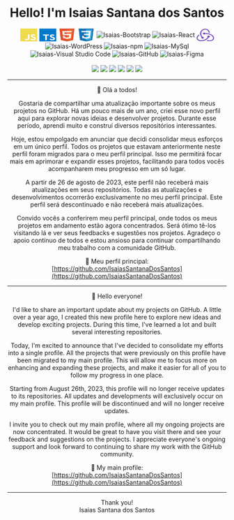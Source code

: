 <h1 align="center">
  Hello! I'm <b>Isaias Santana dos Santos</b> <br>
</h1>
<!--<h3 align="center" >
  It is a pleasure to receive your visit, feel free to do anything just get in touch!
</h3>
<hr>-->
<div align="center">
  <img align="center" alt="Isaias-Js" height="30" width="40" src="https://raw.githubusercontent.com/devicons/devicon/master/icons/javascript/javascript-plain.svg">
<img align="center" alt="Isaias-Typescript" height="30" width="40" src="https://raw.githubusercontent.com/devicons/devicon/master/icons/typescript/typescript-original.svg">
   <!-- <img align="center" alt="Isaias-Python" height="30" width="40" src="https://raw.githubusercontent.com/devicons/devicon/master/icons/python/python-original.svg">-->
  <img align="center" alt="Isaias-HTML" height="30" width="40" src="https://raw.githubusercontent.com/devicons/devicon/master/icons/html5/html5-original.svg">
  <img align="center" alt="Isaias-CSS" height="30" width="40" src="https://raw.githubusercontent.com/devicons/devicon/master/icons/css3/css3-original.svg">
<!--   <img align="center" alt="Isaias-php" height="30" width="40" src="https://www.php.net/images/logos/new-php-logo.svg"> -->
  <img align="center" alt="Isaias-Bootstrap" height="30" width="40" src="https://cdn.jsdelivr.net/gh/devicons/devicon/icons/bootstrap/bootstrap-original.svg">
   <img align="center" alt="Isaias-React" height="30" width="40" src="https://cdn.jsdelivr.net/gh/devicons/devicon/icons/react/react-original.svg">
  <img align="center" alt="Isaias-Redux" height="30" width="40" src="https://raw.githubusercontent.com/devicons/devicon/master/icons/redux/redux-original.svg">
  <img align="center" alt="Isaias-WordPress" height="30" width="40" src="https://cdn.jsdelivr.net/gh/devicons/devicon/icons/wordpress/wordpress-plain.svg">
   <img align="center" alt="Isaias-npm" height="30" width="40" src="https://cdn.jsdelivr.net/gh/devicons/devicon/icons/npm/npm-original-wordmark.svg">

  <img align="center" alt="Isaias-MySql" height="30" width="40" src="https://cdn.jsdelivr.net/gh/devicons/devicon/icons/mysql/mysql-original.svg">
  <img align="center" alt="Isaias-Visual Studio Code" height="30" width="40" src="https://cdn.jsdelivr.net/gh/devicons/devicon/icons/visualstudio/visualstudio-plain.svg">
  <img align="center" alt="Isaias-GitHub" height="30" width="40" src="https://cdn.jsdelivr.net/gh/devicons/devicon/icons/github/github-original.svg">
<!--   <img align="center" alt="Isaias-WordPress" height="30" width="40" src="https://cdn.jsdelivr.net/gh/devicons/devicon/icons/php/php-original.svg"> -->
  <img align="center" alt="Isaias-Figma" height="30" width="40" src="https://cdn.jsdelivr.net/gh/devicons/devicon/icons/figma/figma-original.svg">
  <!-- Site for download icons: https://devicon.dev/ -->
</div>
<br>
<div  align="center">
   <a href = "https://isaiassantana.com.br/" target="_blank" rel="external"><img src="https://img.shields.io/badge/-WebPage-%23333?style=for-the-badge&color=yellow"></a>
  <a href="https://www.linkedin.com/in/isaiassantanadossantos/" target="_blank" rel="external"><img src="https://img.shields.io/badge/-LinkedIn-%230077B5?style=for-the-badge&logo=linkedin&logoColor=white"></a>
  <a href="https://bit.ly/3qaz8kp" target="_blank"><img src="https://img.shields.io/badge/WhatsApp-25D366?style=for-the-badge&logo=whatsapp&logoColor=white"></a>
  <a href="https://www.youtube.com/channel/UCJN0HX-8PUtoQR1j6lc7P3g" target="_blank" rel="external"><img src="https://img.shields.io/badge/YouTube-FF0000?style=for-the-badge&logo=youtube&logoColor=white"></a>
  <a href = "mailto:isaiass@drmeducacao.com" target="_blank" rel="external"><img src="https://img.shields.io/badge/Gmail-D14836?style=for-the-badge&logo=gmail&logoColor=white" ></a>
  <a href = "mailto:isaiass@drmeducacao.com" target="_blank" rel="external"><img src="https://img.shields.io/badge/-Hotmail-%23333?style=for-the-badge&logo=gmail&logoColor=white"></a>
<hr>
<!-- <div align="center">
  <a href="https://github.com/IsaiasDeveloper">
    <img height="180em" src="https://github-readme-stats.vercel.app/api?username=IsaiasDeveloper&show_icons=true&theme=dark&include_all_commits=true&count_private=true"/>
    <img height="180em" src="https://github-readme-stats.vercel.app/api/top-langs/?username=IsaiasDeveloper&layout=compact&langs_count=7&theme=dark"/>
  </a>
</div> -->
👋 Olá a todos!

Gostaria de compartilhar uma atualização importante sobre os meus projetos no GitHub. Há um pouco mais de um ano, criei esse novo perfil aqui para explorar novas ideias e desenvolver projetos. Durante esse período, aprendi muito e construí diversos repositórios interessantes.

Hoje, estou empolgado em anunciar que decidi consolidar meus esforços em um único perfil. Todos os projetos que estavam anteriormente neste perfil foram migrados para o meu perfil principal. Isso me permitirá focar mais em aprimorar e expandir esses projetos, facilitando para todos vocês acompanharem meu progresso em um só lugar.

A partir de 26 de agosto de 2023, este perfil não receberá mais atualizações em seus repositórios. Todas as atualizações e desenvolvimentos ocorrerão exclusivamente no meu perfil principal. Este perfil será descontinuado e não receberá mais atualizações.

Convido vocês a conferirem meu perfil principal, onde todos os meus projetos em andamento estão agora concentrados. Será ótimo tê-los visitando lá e ver seus feedbacks e sugestões nos projetos. Agradeço o apoio contínuo de todos e estou ansioso para continuar compartilhando meu trabalho com a comunidade GitHub.

🔗 Meu perfil principal:<br/> [https://github.com/IsaiasSantanaDosSantos](https://github.com/IsaiasSantanaDosSantos)<br/>


<hr>
👋 Hello everyone!

I'd like to share an important update about my projects on GitHub. A little over a year ago, I created this new profile here to explore new ideas and develop exciting projects. During this time, I've learned a lot and built several interesting repositories.

Today, I'm excited to announce that I've decided to consolidate my efforts into a single profile. All the projects that were previously on this profile have been migrated to my main profile. This will allow me to focus more on enhancing and expanding these projects, and make it easier for all of you to follow my progress in one place.

Starting from August 26th, 2023, this profile will no longer receive updates to its repositories. All updates and developments will exclusively occur on my main profile. This profile will be discontinued and will no longer receive updates.

I invite you to check out my main profile, where all my ongoing projects are now concentrated. It would be great to have you visit there and see your feedback and suggestions on the projects. I appreciate everyone's ongoing support and look forward to continuing to share my work with the GitHub community.

🔗 My main profile: <br/> [https://github.com/IsaiasSantanaDosSantos](https://github.com/IsaiasSantanaDosSantos)<br/>

<hr>
Thank you! <br/>
Isaias Santana dos Santos
 <!-- <p align="center">
    <img width="200px" height="auto" src="src/assets/to_redme/ezgif.com-add-text.gif">
  </p>
<h2 align="center">
  Directly to the World!
</h2> -->

<!-- ![Snake animation](https://github.com/IsaiasDeveloper/blob/main/github-contribution-grid-snake.svg) NÃO FUNCIONOU AINDA -->
